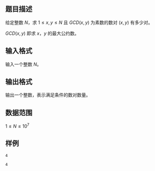## 题目描述

给定整数 $N$，求 $1 \leq x,y \leq N$ 且 $GCD(x,y)$ 为素数的数对 $(x,y)$ 有多少对。

$GCD(x,y)$ 即求 $x，y$ 的最大公约数。

## 输入格式

输入一个整数 $N$。

## 输出格式

输出一个整数，表示满足条件的数对数量。

## 数据范围

$1 \leq N \leq 10^7$

## 样例

```input1
4
```

```output1
4
```


